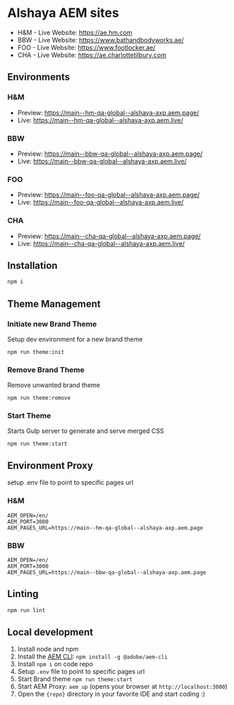 # Alshaya AEM sites
- H&M - Live Website:  https://ae.hm.com
- BBW - Live Website:  https://www.bathandbodyworks.ae/
- FOO - Live Website:  https://www.footlocker.ae/
- CHA - Live Website:  https://ae.charlottetilbury.com

## Environments
### H&M
- Preview: https://main--hm-qa-global--alshaya-axp.aem.page/
- Live: https://main--hm-qa-global--alshaya-axp.aem.live/

### BBW
- Preview: https://main--bbw-qa-global--alshaya-axp.aem.page/
- Live: https://main--bbw-qa-global--alshaya-axp.aem.live/

### FOO
- Preview: https://main--foo-qa-global--alshaya-axp.aem.page/
- Live: https://main--foo-qa-global--alshaya-axp.aem.live/

### CHA
- Preview: https://main--cha-qa-global--alshaya-axp.aem.page/
- Live: https://main--cha-qa-global--alshaya-axp.aem.live/

## Installation

```sh
npm i
```

## Theme Management

### Initiate new Brand Theme
Setup dev environment for a new brand theme
```
npm run theme:init
```

### Remove Brand Theme
Remove unwanted brand theme
```
npm run theme:remove
```

### Start Theme

Starts Gulp server to generate and serve merged CSS

```
npm run theme:start
```

## Environment Proxy
setup .env file to point to specific pages url

### H&M
```
AEM_OPEN=/en/
AEM_PORT=3000
AEM_PAGES_URL=https://main--hm-qa-global--alshaya-axp.aem.page
```

### BBW
```
AEM_OPEN=/en/
AEM_PORT=3000
AEM_PAGES_URL=https://main--bbw-qa-global--alshaya-axp.aem.page
```

## Linting

```sh
npm run lint
```

## Local development   

1. Install node and npm
2. Install the [AEM CLI](https://github.com/adobe/aem-cli): `npm install -g @adobe/aem-cli`
3. Install ```npm i```  on code repo
4. Setup `.env` file to point to specific pages url
5. Start Brand theme `npm run theme:start`
5. Start AEM Proxy: `aem up` (opens your browser at `http://localhost:3000`)
6. Open the `{repo}` directory in your favorite IDE and start coding :)
